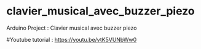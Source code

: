 # clavier_musical_avec_buzzer_piezo
Arduino Project : Clavier musical avec buzzer piezo

#Youtube tutorial : https://youtu.be/vtK5VUNbWw0
